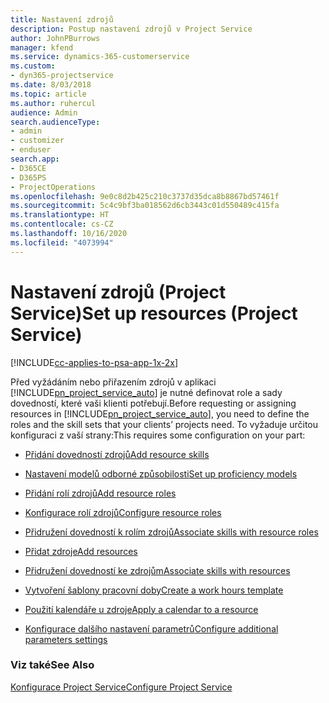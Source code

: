```yaml
---
title: Nastavení zdrojů
description: Postup nastavení zdrojů v Project Service
author: JohnPBurrows
manager: kfend
ms.service: dynamics-365-customerservice
ms.custom:
- dyn365-projectservice
ms.date: 8/03/2018
ms.topic: article
ms.author: ruhercul
audience: Admin
search.audienceType:
- admin
- customizer
- enduser
search.app:
- D365CE
- D365PS
- ProjectOperations
ms.openlocfilehash: 9e0c8d2b425c210c3737d35dca8b8867bd57461f
ms.sourcegitcommit: 5c4c9bf3ba018562d6cb3443c01d550489c415fa
ms.translationtype: HT
ms.contentlocale: cs-CZ
ms.lasthandoff: 10/16/2020
ms.locfileid: "4073994"
---
```

# <a name="set-up-resources-project-service"></a><span data-ttu-id="a983f-103">Nastavení zdrojů (Project Service)</span><span class="sxs-lookup"><span data-stu-id="a983f-103">Set up resources (Project Service)</span></span>

[!INCLUDE[cc-applies-to-psa-app-1x-2x](../includes/cc-applies-to-psa-app-1x-2x.md)]

<span data-ttu-id="a983f-104">Před vyžádáním nebo přiřazením zdrojů v aplikaci [!INCLUDE[pn_project_service_auto](../includes/pn-project-service-auto.md)] je nutné definovat role a sady dovedností, které vaši klienti potřebují.</span><span class="sxs-lookup"><span data-stu-id="a983f-104">Before requesting or assigning resources in [!INCLUDE[pn_project_service_auto](../includes/pn-project-service-auto.md)], you need to define the roles and the skill sets that your clients’ projects need.</span></span> <span data-ttu-id="a983f-105">To vyžaduje určitou konfiguraci z vaší strany:</span><span class="sxs-lookup"><span data-stu-id="a983f-105">This requires some configuration on your part:</span></span>  
  
-   [<span data-ttu-id="a983f-106">Přidání dovedností zdrojů</span><span class="sxs-lookup"><span data-stu-id="a983f-106">Add resource skills</span></span>](../psa/add-resource-skills.md)  
  
-   [<span data-ttu-id="a983f-107">Nastavení modelů odborné způsobilosti</span><span class="sxs-lookup"><span data-stu-id="a983f-107">Set up proficiency models</span></span>](../psa/set-up-proficiency-models.md)  
  
-   [<span data-ttu-id="a983f-108">Přidání rolí zdrojů</span><span class="sxs-lookup"><span data-stu-id="a983f-108">Add resource roles</span></span>](../psa/add-resource-roles.md)  
  
-   [<span data-ttu-id="a983f-109">Konfigurace rolí zdrojů</span><span class="sxs-lookup"><span data-stu-id="a983f-109">Configure resource roles</span></span>](../psa/configure-resource-roles.md)  
  
-   [<span data-ttu-id="a983f-110">Přidružení dovedností k rolím zdrojů</span><span class="sxs-lookup"><span data-stu-id="a983f-110">Associate skills with resource roles</span></span>](../psa/associate-skills-with-resource-roles.md)  
  
-   [<span data-ttu-id="a983f-111">Přidat zdroje</span><span class="sxs-lookup"><span data-stu-id="a983f-111">Add resources</span></span>](../psa/add-resources.md)  
  
-   [<span data-ttu-id="a983f-112">Přidružení dovedností ke zdrojům</span><span class="sxs-lookup"><span data-stu-id="a983f-112">Associate skills with resources</span></span>](../psa/associate-skills-with-resources.md)  
  
-   [<span data-ttu-id="a983f-113">Vytvoření šablony pracovní doby</span><span class="sxs-lookup"><span data-stu-id="a983f-113">Create a work hours template</span></span>](../psa/create-work-hours-template.md)  
  
-   [<span data-ttu-id="a983f-114">Použití kalendáře u zdroje</span><span class="sxs-lookup"><span data-stu-id="a983f-114">Apply a calendar to a resource</span></span>](../psa/apply-calendar-resource.md)  
  
-   [<span data-ttu-id="a983f-115">Konfigurace dalšího nastavení parametrů</span><span class="sxs-lookup"><span data-stu-id="a983f-115">Configure additional parameters settings</span></span>](../psa/configure-additional-parameters-settings.md)  
  
### <a name="see-also"></a><span data-ttu-id="a983f-116">Viz také</span><span class="sxs-lookup"><span data-stu-id="a983f-116">See Also</span></span>  
 [<span data-ttu-id="a983f-117">Konfigurace Project Service</span><span class="sxs-lookup"><span data-stu-id="a983f-117">Configure Project Service</span></span>](../psa/configure.md)
